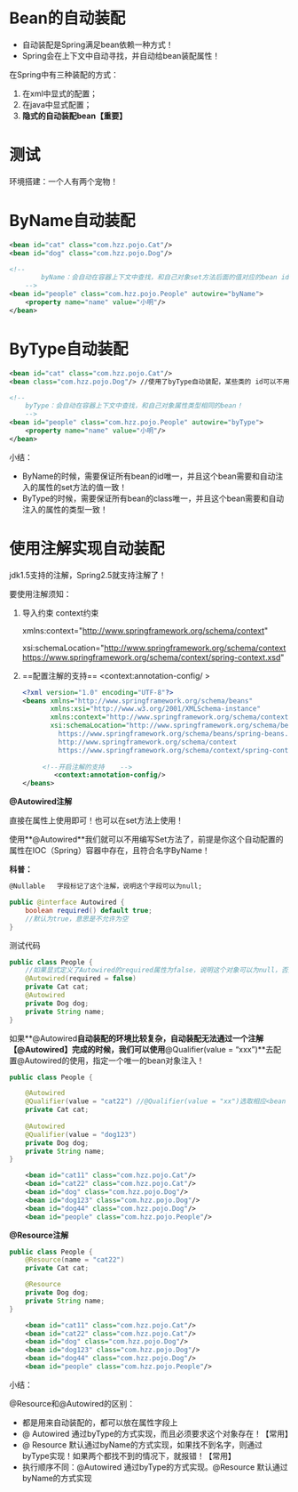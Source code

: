 # Bean的自动装配

- 自动装配是Spring满足bean依赖一种方式！
- Spring会在上下文中自动寻找，并自动给bean装配属性！

在Spring中有三种装配的方式：

1. 在xml中显式的配置；
2. 在java中显式配置；
3. **隐式的自动装配bean【重要】**



# 测试

环境搭建：一个人有两个宠物！



# ByName自动装配

```xml
<bean id="cat" class="com.hzz.pojo.Cat"/>
<bean id="dog" class="com.hzz.pojo.Dog"/>

<!--
        byName：会自动在容器上下文中查找，和自己对象set方法后面的值对应的bean id！
    -->
<bean id="people" class="com.hzz.pojo.People" autowire="byName">
    <property name="name" value="小明"/>
</bean>
```

# ByType自动装配

```xml
<bean id="cat" class="com.hzz.pojo.Cat"/>
<bean class="com.hzz.pojo.Dog"/> //使用了byType自动装配，某些类的 id可以不用写

<!--
    byType：会自动在容器上下文中查找，和自己对象属性类型相同的bean！
    -->
<bean id="people" class="com.hzz.pojo.People" autowire="byType">
    <property name="name" value="小明"/>
</bean>
```

小结：

- ByName的时候，需要保证所有bean的id唯一，并且这个bean需要和自动注入的属性的set方法的值一致！
- ByType的时候，需要保证所有bean的class唯一，并且这个bean需要和自动注入的属性的类型一致！



# 使用注解实现自动装配

jdk1.5支持的注解，Spring2.5就支持注解了！

要使用注解须知：

1. 导入约束  context约束

   xmlns:context="http://www.springframework.org/schema/context"

   xsi:schemaLocation="http://www.springframework.org/schema/context
   	        https://www.springframework.org/schema/context/spring-context.xsd"

2. ==配置注解的支持==    <context:annotation-config/ >

   ```xml
   <?xml version="1.0" encoding="UTF-8"?>
   <beans xmlns="http://www.springframework.org/schema/beans"
          xmlns:xsi="http://www.w3.org/2001/XMLSchema-instance"
          xmlns:context="http://www.springframework.org/schema/context"
          xsi:schemaLocation="http://www.springframework.org/schema/beans
   	        https://www.springframework.org/schema/beans/spring-beans.xsd
   	        http://www.springframework.org/schema/context
   	        https://www.springframework.org/schema/context/spring-context.xsd">
   		
   		<!--开启注解的支持    -->
           <context:annotation-config/>
   </beans>
   
   ```

**@Autowired注解**

直接在属性上使用即可！也可以在set方法上使用！

使用**@Autowired**我们就可以不用编写Set方法了，前提是你这个自动配置的属性在IOC（Spring）容器中存在，且符合名字ByName！

**科普：**

```xml
@Nullable 	字段标记了这个注解，说明这个字段可以为null;
```

```JAVA
public @interface Autowired {
    boolean required() default true;
    //默认为true，意思是不允许为空
}
```

测试代码

```java
public class People {
    //如果显式定义了Autowired的required属性为false，说明这个对象可以为null，否则不允许为空
    @Autowired(required = false)
    private Cat cat;
    @Autowired
    private Dog dog;
    private String name;
}
```



如果**@Autowired**自动装配的环境比较复杂，自动装配无法通过一个注解【@Autowired】完成的时候，我们可以使用**@Qualifier(value = “xxx”)**去配置@Autowired的使用，指定一个唯一的bean对象注入！

```java
public class People {

    @Autowired
    @Qualifier(value = "cat22") //@Qualifier(value = "xx")选取相应<bean id="xx".../>的bean对象注入
    private Cat cat;
    
    @Autowired
    @Qualifier(value = "dog123")
    private Dog dog;
    private String name;
}
```

```xml
	<bean id="cat11" class="com.hzz.pojo.Cat"/>
    <bean id="cat22" class="com.hzz.pojo.Cat"/>
    <bean id="dog" class="com.hzz.pojo.Dog"/>
    <bean id="dog123" class="com.hzz.pojo.Dog"/>
    <bean id="dog44" class="com.hzz.pojo.Dog"/>
    <bean id="people" class="com.hzz.pojo.People"/>
```



**@Resource注解**

```java
public class People {
    @Resource(name = "cat22")
    private Cat cat;

    @Resource
    private Dog dog;
    private String name;
}
```

```xml
	<bean id="cat11" class="com.hzz.pojo.Cat"/>
    <bean id="cat22" class="com.hzz.pojo.Cat"/>
    <bean id="dog" class="com.hzz.pojo.Dog"/>
    <bean id="dog123" class="com.hzz.pojo.Dog"/>
    <bean id="dog44" class="com.hzz.pojo.Dog"/>
    <bean id="people" class="com.hzz.pojo.People"/>
```



小结：

@Resource和@Autowired的区别：

- 都是用来自动装配的，都可以放在属性字段上
- @ Autowired 通过byType的方式实现，而且必须要求这个对象存在！【常用】
- @ Resource 默认通过byName的方式实现，如果找不到名字，则通过byType实现！如果两个都找不到的情况下，就报错！【常用】
- 执行顺序不同：@Autowired 通过byType的方式实现。@Resource 默认通过byName的方式实现